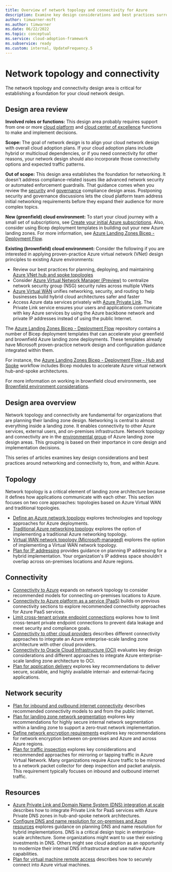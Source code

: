 ```yaml
---
title: Overview of network topology and connectivity for Azure
description: Examine key design considerations and best practices surrounding networking and connectivity.
author: timwarner-msft
ms.author: timwarner
ms.date: 06/22/2022
ms.topic: conceptual
ms.service: cloud-adoption-framework
ms.subservice: ready
ms.custom: internal, UpdateFrequency.5
---
```


<!-- docutune:casing "Azure VPN Gateway" L7 -->
<!-- cSpell:ignore autoregistration BGPs MACsec MPLS MSEE onprem privatelink VPNs -->

# Network topology and connectivity

The network topology and connectivity design area is critical for establishing a foundation for your cloud network design.

## Design area review

**Involved roles or functions:** This design area probably requires support from one or more [cloud platform](../../../organize/cloud-platform.md) and [cloud center of excellence](../../../organize/cloud-center-of-excellence.md) functions to make and implement decisions.

**Scope:** The goal of network design is to align your cloud network design with overall cloud adoption plans. If your cloud adoption plans include hybrid or multicloud dependencies, or if you need connectivity for other reasons, your network design should also incorporate those connectivity options and expected traffic patterns.

**Out of scope:** This design area establishes the foundation for networking. It doesn't address compliance-related issues like advanced network security or automated enforcement guardrails. That guidance comes when you review the [security](./security.md) and [governance](./governance.md) compliance design areas. Postponing security and governance discussions lets the cloud platform team address initial networking requirements before they expand their audience for more complex topics.

**New (greenfield) cloud environment:** To start your cloud journey with a small set of subscriptions, see [Create your initial Azure subscriptions](../../azure-best-practices/initial-subscriptions.md). Also, consider using Bicep deployment templates in building out your new Azure landing zones. For more information, see [Azure Landing Zones Bicep - Deployment Flow](https://github.com/Azure/ALZ-Bicep/wiki/DeploymentFlow).

**Existing (brownfield) cloud environment:** Consider the following if you are interested in applying proven-practice Azure virtual network (VNet) design principles to existing Azure environments:

- Review our best practices for planning, deploying, and maintaining [Azure VNet hub and spoke topologies](../../azure-best-practices/hub-spoke-network-topology.md)
- Consider [Azure Virtual Network Manager (Preview)](/azure/virtual-network-manager/overview) to centralize network security group (NSG) security rules across multiple VNets
- [Azure Virtual WAN](/azure/virtual-wan/virtual-wan-about) unifies networking, security, and routing to help businesses build hybrid cloud architectures safer and faster
- Access Azure data services privately with [Azure Private Link](/azure/private-link/private-link-overview). The Private Link service ensures your users and applications communicate with key Azure services by using the Azure backbone network and private IP addresses instead of using the public Internet.

The [Azure Landing Zones Bicep - Deployment Flow](https://github.com/Azure/ALZ-Bicep/wiki/DeploymentFlow) repository contains a number of Bicep deployment templates that can accelerate your greenfield and brownfield Azure landing zone deployments. These templates already have Microsoft proven-practice network design and configuration guidance integrated within them.

For instance, the [Azure Landing Zones Bicep - Deployment Flow - Hub and Spoke](https://github.com/Azure/ALZ-Bicep/wiki/DeploymentFlowHS) workflow includes Bicep modules to accelerate Azure virtual network hub-and-spoke architectures.

For more information on working in brownfield cloud environments, see [Brownfield environment considerations](../brownfield-considerations.md).

## Design area overview

Network topology and connectivity are fundamental for organizations that are planning their landing zone design. Networking is central to almost everything inside a landing zone. It enables connectivity to other Azure services, external users, and on-premises infrastructure. Network topology and connectivity are in the [environmental group](../design-areas.md#environment-design-areas) of Azure landing zone design areas. This grouping is based on their importance in core design and implementation decisions.

This series of articles examines key design considerations and best practices around networking and connectivity to, from, and within Azure.

## Topology

Network topology is a critical element of landing zone architecture because it defines how applications communicate with each other. This section focuses on two core approaches: topologies based on Azure Virtual WAN and traditional topologies.

- [Define an Azure network topology](../../azure-best-practices/define-an-azure-network-topology.md) explores technologies and topology approaches for Azure deployments.
- [Traditional Azure networking topology](../../azure-best-practices/traditional-azure-networking-topology.md) explores the option of implementing a traditional Azure networking topology.
- [Virtual WAN network topology (Microsoft-managed)](../../azure-best-practices/virtual-wan-network-topology.md) explores the option of implementing a Virtual WAN network topology.
- [Plan for IP addressing](../../azure-best-practices/plan-for-ip-addressing.md) provides guidance on planning IP addressing for a hybrid implementation. Your organization's IP address space shouldn't overlap across on-premises locations and Azure regions.

## Connectivity

- [Connectivity to Azure](../../azure-best-practices/connectivity-to-azure.md) expands on network topology to consider recommended models for connecting on-premises locations to Azure.
- [Connectivity to Azure platform as a service (PaaS)](../../azure-best-practices/connectivity-to-azure-paas-services.md) builds on previous connectivity sections to explore recommended connectivity approaches for Azure PaaS services.
- [Limit cross-tenant private endpoint connections](../../azure-best-practices/limit-cross-tenant-private-endpoint-connections.md) explores how to limit cross-tenant private endpoint connections to prevent data leakage and meet security and compliance goals.
- [Connectivity to other cloud providers](../../azure-best-practices/connectivity-to-other-providers.md) describes different connectivity approaches to integrate an Azure enterprise-scale landing zone architecture with other cloud providers.
- [Connectivity to Oracle Cloud Infrastructure (OCI)](../../azure-best-practices/connectivity-to-other-providers-oci.md) evaluates key design considerations and different approaches to integrate Azure enterprise-scale landing zone architecture to OCI.
- [Plan for application delivery](../../azure-best-practices/plan-for-app-delivery.md) explores key recommendations to deliver secure, scalable, and highly available internal- and external-facing applications.

## Network security

- [Plan for inbound and outbound internet connectivity](../../azure-best-practices/plan-for-inbound-and-outbound-internet-connectivity.md) describes recommended connectivity models to and from the public internet.
- [Plan for landing zone network segmentation](../../azure-best-practices/plan-for-landing-zone-network-segmentation.md) explores key recommendations for highly secure internal network segmentation within a landing zone to support a zero-trust network implementation.
- [Define network encryption requirements](../../azure-best-practices/define-network-encryption-requirements.md) explores key recommendations for network encryption between on-premises and Azure and across Azure regions.
- [Plan for traffic inspection](../../azure-best-practices/plan-for-traffic-inspection.md) explores key considerations and recommended approaches for mirroring or tapping traffic in Azure Virtual Network. Many organizations require Azure traffic to be mirrored to a network packet collector for deep inspection and packet analysis. This requirement typically focuses on inbound and outbound internet traffic.

## Resources

- [Azure Private Link and Domain Name System (DNS) integration at scale](../../azure-best-practices/private-link-and-dns-integration-at-scale.md) describes how to integrate Private Link for PaaS services with Azure Private DNS zones in hub-and-spoke network architectures.
- [Configure DNS and name resolution for on-premises and Azure resources](../../azure-best-practices/dns-for-on-premises-and-azure-resources.md) explores guidance on planning DNS and name resolution for hybrid implementations. DNS is a critical design topic in enterprise-scale architecture. Some organizations might want to use their existing investments in DNS. Others might see cloud adoption as an opportunity to modernize their internal DNS infrastructure and use native Azure capabilities.
- [Plan for virtual machine remote access](../../azure-best-practices/plan-for-virtual-machine-remote-access.md) describes how to securely connect into Azure virtual machines.
